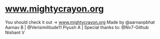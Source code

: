 # www.mightycrayon.org
You should check it out -> www.mightycrayon.org
Made by 
@aarnavpbhat Aarnav B |
@Verisimilitude11 Piyush A |
Special thanks to:
@Nv7-Github Nishant V
